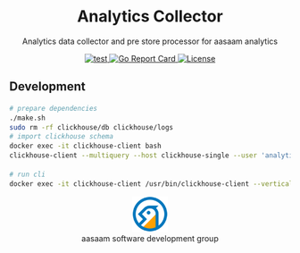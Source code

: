 <div align="center">
  <h1>
    Analytics Collector
  </h1>
  <p>
    Analytics data collector and pre store processor for aasaam analytics
  </p>
  <p>
    <a href="https://github.com/aasaam/analytics-collector/actions/workflows/test.yml" target="_blank">
      <img src="https://github.com/aasaam/analytics-collector/actions/workflows/test.yml/badge.svg" alt="test" />
    </a>
    <a href="https://goreportcard.com/report/github.com/aasaam/analytics-collector">
      <img alt="Go Report Card" src="https://goreportcard.com/badge/github.com/aasaam/analytics-collector">
      </a>
    <a href="https://github.com/aasaam/analytics-collector/blob/master/LICENSE">
      <img alt="License" src="https://img.shields.io/github/license/aasaam/analytics-collector">
    </a>
  </p>
</div>

## Development

```bash
# prepare dependencies
./make.sh
sudo rm -rf clickhouse/db clickhouse/logs
# import clickhouse schema
docker exec -it clickhouse-client bash
clickhouse-client --multiquery --host clickhouse-single --user 'analytics' --password 'password123123' < /tmp/schema.sql

# run cli
docker exec -it clickhouse-client /usr/bin/clickhouse-client --vertical --host clickhouse-single --user 'analytics' --password 'password123123'
```

<div>
  <p align="center">
    <img alt="aasaam software development group" width="64" src="https://raw.githubusercontent.com/aasaam/information/master/logo/aasaam.svg">
    <br />
    aasaam software development group
  </p>
</div>
